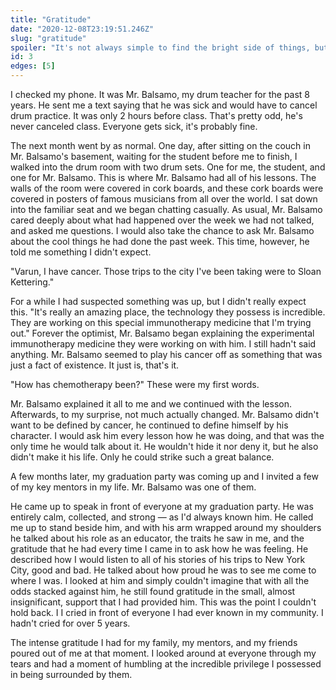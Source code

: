 ```yaml
---
title: "Gratitude"
date: "2020-12-08T23:19:51.246Z"
slug: "gratitude"
spoiler: "It's not always simple to find the bright side of things, but my drum teacher certainly figured it out"
id: 3
edges: [5]
---
```


I checked my phone. It was Mr. Balsamo, my drum teacher for the past 8 years. He sent me a text saying that he was sick and would have to cancel drum practice. It was only 2 hours before class. That's pretty odd, he's never canceled class. Everyone gets sick, it's probably fine. 

The next month went by as normal. One day, after sitting on the couch in Mr. Balsamo's basement, waiting for the student before me to finish, I walked into the drum room with two drum sets. One for me, the student, and one for Mr. Balsamo. This is where Mr. Balsamo had all of his lessons. The walls of the room were covered in cork boards, and these cork boards were covered in posters of famous musicians from all over the world. I sat down into the familiar seat and we began chatting casually. As usual, Mr. Balsamo cared deeply about what had happened over the week we had not talked, and asked me questions. I would also take the chance to ask Mr. Balsamo about the cool things he had done the past week. This time, however, he told me something I didn't expect.

"Varun, I have cancer. Those trips to the city I've been taking were to Sloan Kettering."

For a while I had suspected something was up, but I didn't really expect this.
"It's really an amazing place, the technology they possess is incredible. They are working on this special immunotherapy medicine that I'm trying out."
Forever the optimist, Mr. Balsamo began explaining the experimental immunotherapy medicine they were working on with him. I still hadn't said anything. Mr. Balsamo seemed to play his cancer off as something that was just a fact of existence. It just is, that's it. 

"How has chemotherapy been?" These were my first words.

Mr. Balsamo explained it all to me and we continued with the lesson. Afterwards, to my surprise, not much actually changed. Mr. Balsamo didn't want to be defined by cancer, he continued to define himself by his character. I would ask him every lesson how he was doing, and that was the only time he would talk about it. He wouldn't hide it nor deny it, but he also didn't make it his life. Only he could strike such a great balance. 

A few months later, my graduation party was coming up and I invited a few of my key mentors in my life. Mr. Balsamo was one of them. 

He came up to speak in front of everyone at my graduation party. He was entirely calm, collected, and strong — as I'd always known him. He called me up to stand beside him, and with his arm wrapped around my shoulders he talked about his role as an educator, the traits he saw in me, and the gratitude that he had every time I came in to ask how he was feeling. He described how I would listen to all of his stories of his trips to New York City, good and bad. He talked about how proud he was to see me come to where I was. I looked at him and simply couldn't imagine that with all the odds stacked against him, he still found gratitude in the small, almost insignificant, support that I had provided him. This was the point I couldn't hold back. I I cried in front of everyone I had ever known in my community. I hadn't cried for over 5 years.

The intense gratitude I had for my family, my mentors, and my friends poured out of me at that moment. I looked around at everyone through my tears and had a moment of humbling at the incredible privilege I possessed in being surrounded by them. 

